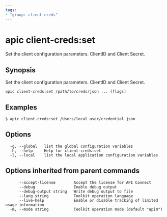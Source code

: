 ```yaml
---
tags:
- "group: client-creds"
---
```

# apic client-creds:set

Set the client configuration parameters. ClientID and Client Secret.

## Synopsis

Set the client configuration parameters. ClientID and Client Secret.

```
apic client-creds:set /path/to/creds/json ... [flags]
```


## Examples

```
$ apic client-creds:set /Users/local_user/credential.json

```

## Options

```
  -g, --global   list the global configuration variables
  -h, --help     Help for client-creds:set
  -l, --local    list the local application configuration variables
```

## Options inherited from parent commands

```
      --accept-license        Accept the license for API Connect
      --debug                 Enable debug output
      --debug-output string   Write debug output to file
      --lang string           Toolkit operation language
      --live-help             Enable or disable tracking of limited usage information
  -m, --mode string           Toolkit operation mode (default "apim")
```
